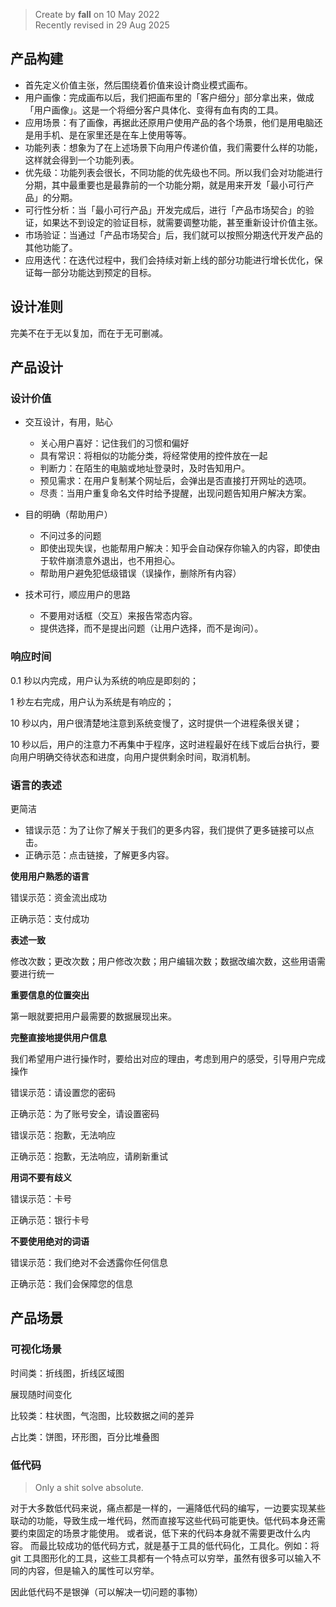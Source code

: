 > Create by **fall** on 10 May 2022<br/>
> Recently revised in 29 Aug 2025

## 产品构建

- 首先定义价值主张，然后围绕着价值来设计商业模式画布。
- 用户画像：完成画布以后，我们把画布里的「客户细分」部分拿出来，做成「用户画像」。这是一个将细分客户具体化、变得有血有肉的工具。
- 应用场景：有了画像，再据此还原用户使用产品的各个场景，他们是用电脑还是用手机、是在家里还是在车上使用等等。
- 功能列表：想象为了在上述场景下向用户传递价值，我们需要什么样的功能，这样就会得到一个功能列表。
- 优先级：功能列表会很长，不同功能的优先级也不同。所以我们会对功能进行分期，其中最重要也是最靠前的一个功能分期，就是用来开发「最小可行产品」的分期。
- 可行性分析：当「最小可行产品」开发完成后，进行「产品市场契合」的验证，如果达不到设定的验证目标，就需要调整功能，甚至重新设计价值主张。
- 市场验证：当通过「产品市场契合」后，我们就可以按照分期迭代开发产品的其他功能了。
- 应用迭代：在迭代过程中，我们会持续对新上线的部分功能进行增长优化，保证每一部分功能达到预定的目标。

## 设计准则

完美不在于无以复加，而在于无可删减。

## 产品设计

### 设计价值

- 交互设计，有用，贴心
  - 关心用户喜好：记住我们的习惯和偏好
  - 具有常识：将相似的功能分类，将经常使用的控件放在一起
  - 判断力：在陌生的电脑或地址登录时，及时告知用户。
  - 预见需求：在用户复制某个网址后，会弹出是否直接打开网址的选项。
  - 尽责：当用户重复命名文件时给予提醒，出现问题告知用户解决方案。

- 目的明确（帮助用户）
  - 不问过多的问题
  - 即使出现失误，也能帮用户解决：知乎会自动保存你输入的内容，即使由于软件崩溃意外退出，也不用担心。
  - 帮助用户避免犯低级错误（误操作，删除所有内容）

- 技术可行，顺应用户的思路
  - 不要用对话框（交互）来报告常态内容。
  - 提供选择，而不是提出问题（让用户选择，而不是询问）。


### 响应时间

0.1 秒以内完成，用户认为系统的响应是即刻的；

1 秒左右完成，用户认为系统是有响应的；

10 秒以内，用户很清楚地注意到系统变慢了，这时提供一个进程条很关键；

10 秒以后，用户的注意力不再集中于程序，这时进程最好在线下或后台执行，要向用户明确交待状态和进度，向用户提供剩余时间，取消机制。

### 语言的表述

更简洁

- 错误示范：为了让你了解关于我们的更多内容，我们提供了更多链接可以点击。
- 正确示范：点击链接，了解更多内容。

**使用用户熟悉的语言**

错误示范：资金流出成功

正确示范：支付成功

**表述一致**

修改次数；更改次数；用户修改次数；用户编辑次数；数据改编次数，这些用语需要进行统一

**重要信息的位置突出**

第一眼就要把用户最需要的数据展现出来。

**完整直接地提供用户信息**

我们希望用户进行操作时，要给出对应的理由，考虑到用户的感受，引导用户完成操作

错误示范：请设置您的密码

正确示范：为了账号安全，请设置密码

错误示范：抱歉，无法响应

正确示范：抱歉，无法响应，请刷新重试

**用词不要有歧义**

错误示范：卡号

正确示范：银行卡号

**不要使用绝对的词语**

错误示范：我们绝对不会透露你任何信息

正确示范：我们会保障您的信息

## 产品场景

### 可视化场景

时间类：折线图，折线区域图

展现随时间变化

比较类：柱状图，气泡图，比较数据之间的差异

占比类：饼图，环形图，百分比堆叠图

### 低代码

> Only a shit solve absolute.

对于大多数低代码来说，痛点都是一样的，一遍降低代码的编写，一边要实现某些联动的功能，导致生成一堆代码，然而直接写这些代码可能更快。低代码本身还需要约束固定的场景才能使用。
或者说，低下来的代码本身就不需要更改什么内容。
而最比较成功的低代码方式，就是基于工具的低代码化，工具化。例如：将 git 工具图形化的工具，这些工具都有一个特点可以穷举，虽然有很多可以输入不同的内容，但是输入的属性可以穷举。

因此低代码不是银弹（可以解决一切问题的事物）

